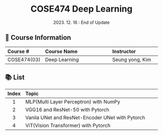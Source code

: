 # <div align="center"> COSE474 Deep Learning </div>

<div align="center"> 2023. 12. 16 : End of Update </div>

## 🤗 Course Information
|Course #　　|Course Name　　　　　　　　　　|Instructor　　　　　　|
|:-|:-|:-|
|COSE474(03)|Deep Learning|Seung yong, Kim|

## 📚 List
|Index|Topic　　　　　　　　　　　　　　　　　　　　　　　　　　　　　|
|:-:|:-|
|1    |MLP(Multi Layer Perceptron) with NumPy|
|2    |VGG16 and ResNet-50 with Pytorch|
|3    |Vanila UNet and ResNet-Encoder UNet with Pytorch|
|4    |ViT(Vision Transformer) with Pytorch|
